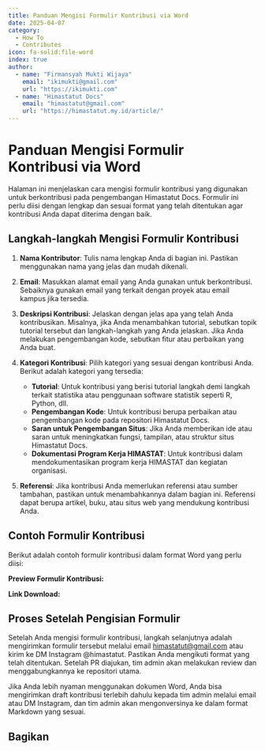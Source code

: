 ```yaml
---
title: Panduan Mengisi Formulir Kontribusi via Word
date: 2025-04-07
category:
  - How To
  - Contributes
icon: fa-solid:file-word
index: true
author:
  - name: "Firmansyah Mukti Wijaya"
    email: "ikimukti@gmail.com"
    url: "https://ikimukti.com"
  - name: "Himastatut Docs"
    email: "himastatut@gmail.com"
    url: "https://himastatut.my.id/article/"
---
```


# Panduan Mengisi Formulir Kontribusi via Word

Halaman ini menjelaskan cara mengisi formulir kontribusi yang digunakan untuk berkontribusi pada pengembangan Himastatut Docs. Formulir ini perlu diisi dengan lengkap dan sesuai format yang telah ditentukan agar kontribusi Anda dapat diterima dengan baik.

## Langkah-langkah Mengisi Formulir Kontribusi

1. **Nama Kontributor**: Tulis nama lengkap Anda di bagian ini. Pastikan menggunakan nama yang jelas dan mudah dikenali.

2. **Email**: Masukkan alamat email yang Anda gunakan untuk berkontribusi. Sebaiknya gunakan email yang terkait dengan proyek atau email kampus jika tersedia.

3. **Deskripsi Kontribusi**: Jelaskan dengan jelas apa yang telah Anda kontribusikan. Misalnya, jika Anda menambahkan tutorial, sebutkan topik tutorial tersebut dan langkah-langkah yang Anda jelaskan. Jika Anda melakukan pengembangan kode, sebutkan fitur atau perbaikan yang Anda buat.

4. **Kategori Kontribusi**: Pilih kategori yang sesuai dengan kontribusi Anda. Berikut adalah kategori yang tersedia:
   - **Tutorial**: Untuk kontribusi yang berisi tutorial langkah demi langkah terkait statistika atau penggunaan software statistik seperti R, Python, dll.
   - **Pengembangan Kode**: Untuk kontribusi berupa perbaikan atau pengembangan kode pada repositori Himastatut Docs.
   - **Saran untuk Pengembangan Situs**: Jika Anda memberikan ide atau saran untuk meningkatkan fungsi, tampilan, atau struktur situs Himastatut Docs.
   - **Dokumentasi Program Kerja HIMASTAT**: Untuk kontribusi dalam mendokumentasikan program kerja HIMASTAT dan kegiatan organisasi.

5. **Referensi**: Jika kontribusi Anda memerlukan referensi atau sumber tambahan, pastikan untuk menambahkannya dalam bagian ini. Referensi dapat berupa artikel, buku, atau situs web yang mendukung kontribusi Anda.

## Contoh Formulir Kontribusi

Berikut adalah contoh formulir kontribusi dalam format Word yang perlu diisi:

**Preview Formulir Kontribusi:**
<PDF url="download/formulir_kontribusi_himastatutdocs.pdf" />

**Link Download:**
<VPCard
  title="Himastatut Docs"
  desc="Download Formulir Kontribusi (Word)"
  logo="logo.png"
  link="https://docs.google.com/document/d/1qtIy_eLSqNRJk5PprfNioI4TToz_PyoJ/edit?usp=sharing&ouid=113404507233375107779&rtpof=true&sd=true"
/>

## Proses Setelah Pengisian Formulir
Setelah Anda mengisi formulir kontribusi, langkah selanjutnya adalah mengirimkan formulir tersebut melalui email himastatut@gmail.com atau kirim ke DM Instagram @himastatut. Pastikan Anda mengikuti format yang telah ditentukan. Setelah PR diajukan, tim admin akan melakukan review dan menggabungkannya ke repositori utama.

Jika Anda lebih nyaman menggunakan dokumen Word, Anda bisa mengirimkan draft kontribusi terlebih dahulu kepada tim admin melalui email atau DM Instagram, dan tim admin akan mengonversinya ke dalam format Markdown yang sesuai.

## Bagikan
<Share colorful />
<GitContributors />
<GitChangelog />
